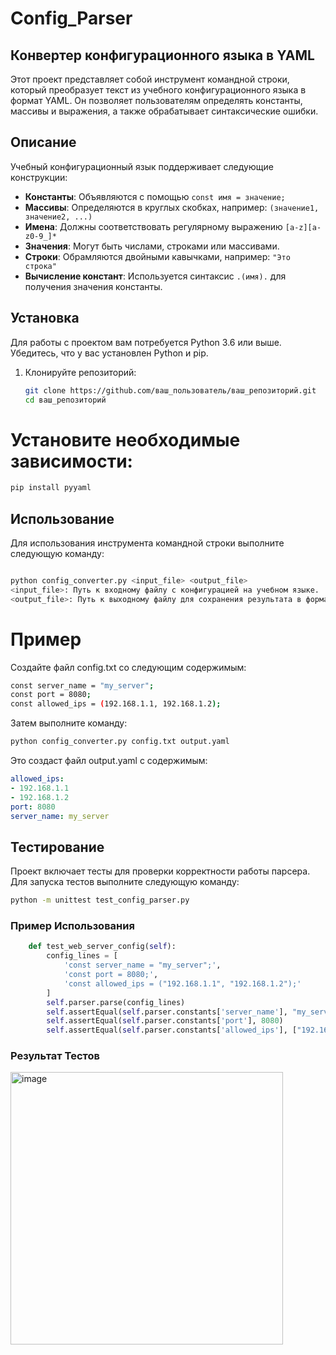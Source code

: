 # Config_Parser

## Конвертер конфигурационного языка в YAML

Этот проект представляет собой инструмент командной строки, который преобразует текст из учебного конфигурационного языка в формат YAML. Он позволяет пользователям определять константы, массивы и выражения, а также обрабатывает синтаксические ошибки.

## Описание

Учебный конфигурационный язык поддерживает следующие конструкции:

- **Константы**: Объявляются с помощью `const имя = значение;`
- **Массивы**: Определяются в круглых скобках, например: `(значение1, значение2, ...)`
- **Имена**: Должны соответствовать регулярному выражению `[a-z][a-z0-9_]*`
- **Значения**: Могут быть числами, строками или массивами.
- **Строки**: Обрамляются двойными кавычками, например: `"Это строка"`
- **Вычисление констант**: Используется синтаксис `.(имя).` для получения значения константы.

## Установка

Для работы с проектом вам потребуется Python 3.6 или выше. Убедитесь, что у вас установлен Python и pip.

1. Клонируйте репозиторий:

   ```bash
   git clone https://github.com/ваш_пользователь/ваш_репозиторий.git
   cd ваш_репозиторий
   ```

# Установите необходимые зависимости:

```bash
pip install pyyaml
```

## Использование

Для использования инструмента командной строки выполните следующую команду:

```bash

python config_converter.py <input_file> <output_file>
<input_file>: Путь к входному файлу с конфигурацией на учебном языке.
<output_file>: Путь к выходному файлу для сохранения результата в формате YAML.
```

# Пример

Создайте файл config.txt со следующим содержимым:

```bash
const server_name = "my_server";
const port = 8080;
const allowed_ips = (192.168.1.1, 192.168.1.2);
```

Затем выполните команду:

```bash
python config_converter.py config.txt output.yaml
```

Это создаст файл output.yaml с содержимым:

```yaml
allowed_ips:
- 192.168.1.1
- 192.168.1.2
port: 8080
server_name: my_server
```

## Тестирование
Проект включает тесты для проверки корректности работы парсера. Для запуска тестов выполните следующую команду:

```bash
python -m unittest test_config_parser.py
```

### Пример Использования

```python
    def test_web_server_config(self):
        config_lines = [
            'const server_name = "my_server";',
            'const port = 8080;',
            'const allowed_ips = ("192.168.1.1", "192.168.1.2");'
        ]
        self.parser.parse(config_lines)
        self.assertEqual(self.parser.constants['server_name'], "my_server")
        self.assertEqual(self.parser.constants['port'], 8080)
        self.assertEqual(self.parser.constants['allowed_ips'], ["192.168.1.1", "192.168.1.2"])
```

### Результат Тестов

<img width="436" alt="image" src="https://github.com/user-attachments/assets/b0c3f299-1afd-48ac-86b6-7819604e57f0">

